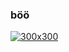 ### böö

[![300x300](https://static-cdn.jtvnw.net/jtv_user_pictures/59696857-e037-4aed-b90a-7f81f21f82ca-profile_image-300x300.png "segece")](https://github.com/0x73)


